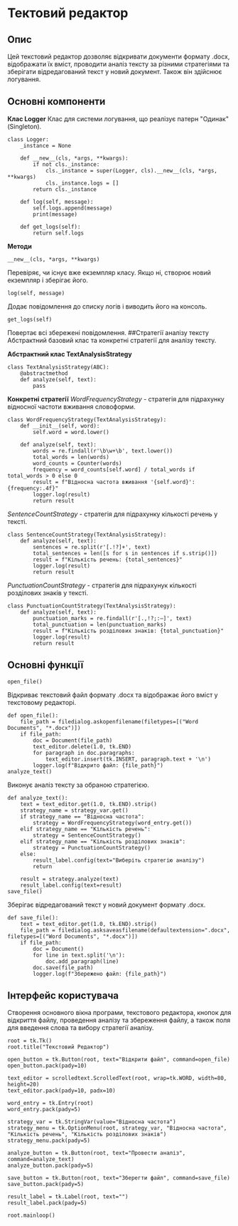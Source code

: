# Тектовий редактор
## Опис 
Цей текстовий редактор дозволяє відкривати документи формату .docx, відображати їх вміст, проводити аналіз тексту за різними стратегіями та зберігати відредагований текст у новий документ. Також він здійснює логування.
## Основні компоненти
**Клас Logger**
Клас для системи логування, що реалізує патерн "Одинак" (Singleton).
```
class Logger:
    _instance = None

    def __new__(cls, *args, **kwargs):
        if not cls._instance:
            cls._instance = super(Logger, cls).__new__(cls, *args, **kwargs)
            cls._instance.logs = []
        return cls._instance

    def log(self, message):
        self.logs.append(message)
        print(message)  

    def get_logs(self):
        return self.logs
```
**Методи**
```
__new__(cls, *args, **kwargs)
```
Перевіряє, чи існує вже екземпляр класу. Якщо ні, створює новий екземпляр і зберігає його.
```
log(self, message)
```
Додає повідомлення до списку логів і виводить його на консоль.
```
get_logs(self)
```
Повертає всі збережені повідомлення.
##Стратегії аналізу тексту
Абстрактний базовий клас та конкретні стратегії для аналізу тексту.

**Абстрактний клас TextAnalysisStrategy**
```
class TextAnalysisStrategy(ABC):
    @abstractmethod
    def analyze(self, text):
        pass
```
**Конкретні стратегії**
*WordFrequencyStrategy* - стратегія для підрахунку відносної частоти вживання словоформи.
```
class WordFrequencyStrategy(TextAnalysisStrategy):
    def __init__(self, word):
        self.word = word.lower()

    def analyze(self, text):
        words = re.findall(r'\b\w+\b', text.lower())
        total_words = len(words)
        word_counts = Counter(words)
        frequency = word_counts[self.word] / total_words if total_words > 0 else 0
        result = f"Відносна частота вживання '{self.word}': {frequency:.4f}"
        logger.log(result)
        return result
```
*SentenceCountStrategy* - стратегія для підрахунку кількості речень у тексті.
```
class SentenceCountStrategy(TextAnalysisStrategy):
    def analyze(self, text):
        sentences = re.split(r'[.!?]+', text)
        total_sentences = len([s for s in sentences if s.strip()])
        result = f"Кількість речень: {total_sentences}"
        logger.log(result)
        return result
```
*PunctuationCountStrategy* - стратегія для підрахунук кількості розділових знаків у тексті.
```
class PunctuationCountStrategy(TextAnalysisStrategy):
    def analyze(self, text):
        punctuation_marks = re.findall(r'[.,!?;:—]', text)
        total_punctuation = len(punctuation_marks)
        result = f"Кількість розділових знаків: {total_punctuation}"
        logger.log(result)
        return result
```
## Основні функції
```
open_file()
```
Відкриває текстовий файл формату .docx та відображає його вміст у текстовому редакторі.
```
def open_file():
    file_path = filedialog.askopenfilename(filetypes=[("Word Documents", "*.docx")])
    if file_path:
        doc = Document(file_path)
        text_editor.delete(1.0, tk.END)
        for paragraph in doc.paragraphs:
            text_editor.insert(tk.INSERT, paragraph.text + '\n')
        logger.log(f"Відкрито файл: {file_path}")
analyze_text()
```
Виконує аналіз тексту за обраною стратегією.
```
def analyze_text():
    text = text_editor.get(1.0, tk.END).strip()
    strategy_name = strategy_var.get()
    if strategy_name == "Відносна частота":
        strategy = WordFrequencyStrategy(word_entry.get())
    elif strategy_name == "Кількість речень":
        strategy = SentenceCountStrategy()
    elif strategy_name == "Кількість розділових знаків":
        strategy = PunctuationCountStrategy()
    else:
        result_label.config(text="Виберіть стратегію аналізу")
        return

    result = strategy.analyze(text)
    result_label.config(text=result)
save_file()
```
Зберігає відредагований текст у новий документ формату .docx.
```
def save_file():
    text = text_editor.get(1.0, tk.END).strip()
    file_path = filedialog.asksaveasfilename(defaultextension=".docx", filetypes=[("Word Documents", "*.docx")])
    if file_path:
        doc = Document()
        for line in text.split('\n'):
            doc.add_paragraph(line)
        doc.save(file_path)
        logger.log(f"Збережено файл: {file_path}")
```
## Інтерфейс користувача
Створення основного вікна програми, текстового редактора, кнопок для відкриття файлу, проведення аналізу та збереження файлу, а також поля для введення слова та вибору стратегії аналізу.

```
root = tk.Tk()
root.title("Текстовий Редактор")

open_button = tk.Button(root, text="Відкрити файл", command=open_file)
open_button.pack(pady=10)

text_editor = scrolledtext.ScrolledText(root, wrap=tk.WORD, width=80, height=20)
text_editor.pack(pady=10, padx=10)

word_entry = tk.Entry(root)
word_entry.pack(pady=5)

strategy_var = tk.StringVar(value="Відносна частота")
strategy_menu = tk.OptionMenu(root, strategy_var, "Відносна частота", "Кількість речень", "Кількість розділових знаків")
strategy_menu.pack(pady=5)

analyze_button = tk.Button(root, text="Провести аналіз", command=analyze_text)
analyze_button.pack(pady=5)

save_button = tk.Button(root, text="Зберегти файл", command=save_file)
save_button.pack(pady=5)

result_label = tk.Label(root, text="")
result_label.pack(pady=5)

root.mainloop()
```
